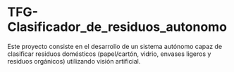 # TFG-Clasificador_de_residuos_autonomo
Este proyecto consiste en el desarrollo de un sistema autónomo capaz de clasificar residuos domésticos (papel/cartón, vidrio, envases ligeros y residuos orgánicos) utilizando visión artificial.
